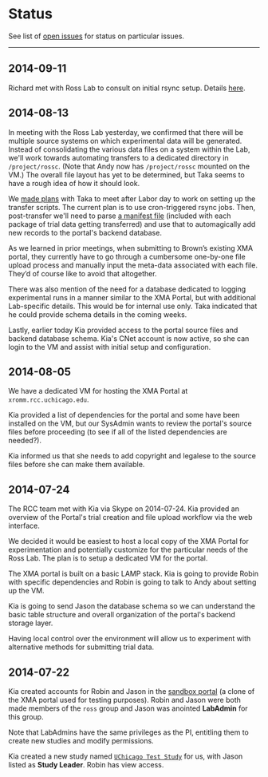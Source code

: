 # Status

See list of [open issues](https://github.com/rcc-uchicago/uc-xromm/issues) for status on particular issues.

---

## 2014-09-11 

Richard met with Ross Lab to consult on initial rsync setup.  Details
[here](https://github.com/rcc-uchicago/uc-xromm/issues/3).


## 2014-08-13 

In meeting with the Ross Lab yesterday, we confirmed that there will be
multiple source systems on which experimental data will be generated.  Instead of consolidating the various data files on a system within the Lab, we'll work
towards automating transfers to a dedicated directory in `/project/rossc`.  (Note that Andy now has `/project/rossc` mounted on the VM.) The overall file layout has yet to be determined, but Taka seems to have a rough idea of how it should look.

We [made plans](https://github.com/rcc-uchicago/uc-xromm/issues/3) with Taka to meet after Labor day to work on setting up the transfer scripts.  The current plan is to use cron-triggered rsync jobs.  Then, post-transfer we'll need to parse [a manifest file](https://github.com/rcc-uchicago/uc-xromm/blob/master/packaging.md#studyjson) (included with each package of trial data getting transferred) and use that to automagically add new records to the portal's backend database.  

As we learned in prior meetings, when submitting to Brown’s existing XMA portal, they currently have to go through a cumbersome one-by-one file upload process and manually input the meta-data associated with each file.  They’d of course like to avoid that altogether.

There was also mention of the need for a database dedicated to logging
experimental runs in a manner similar to the XMA Portal, but with additional
Lab-specific details.  This would be for internal use only.  Taka indicated
that he could provide schema details in the coming weeks.

Lastly, earlier today Kia provided access to the portal source files and backend database schema.  Kia's CNet account is now active, so she can login to the VM and assist with initial setup and configuration.


## 2014-08-05 

We have a dedicated VM for hosting the XMA Portal at `xromm.rcc.uchicago.edu`.

Kia provided a list of dependencies for the portal and some have been installed
on the VM, but our SysAdmin wants to review the portal's source files before
proceeding (to see if all of the listed dependencies are needed?).

Kia informed us that she needs to add copyright and legalese to the source files before she can make them available.


## 2014-07-24

The RCC team met with Kia via Skype on 2014-07-24.  Kia provided an overview of the Portal's trial creation and file upload workflow via the web interface.  

We decided it would be easiest to host a local copy of the XMA Portal for
experimentation and potentially customize for the particular needs of the Ross Lab. The plan is to setup a dedicated VM for the portal.

The XMA portal is built on a basic LAMP stack.  Kia is going to provide Robin with specific dependencies and Robin is going to talk to Andy about setting up the VM.

Kia is going to send Jason the database schema so we can understand the basic
table structure and overall organization of the portal's backend storage
layer.

Having local control over the environment will allow us to experiment with
alternative methods for submitting trial data.


## 2014-07-22 

Kia created accounts for Robin and Jason in the [sandbox portal](http://xmaportal.org/sandbox) (a clone of the XMA portal used for testing purposes).  Robin and Jason were both made members of the `ross` group and Jason was anointed **LabAdmin** for this group.

Note that LabAdmins have the same privileges as the PI, entitling them to
create new studies and modify permissions.

Kia created a new study named [`UChicago Test Study`](http://xmaportal.org/sandbox/larequest.php?request=exploreStudy&StudyID=45&instit=SANDBOX1) for us, with Jason listed as **Study Leader**.  Robin has view access.
